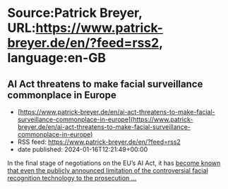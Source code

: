 # Source:Patrick Breyer, URL:https://www.patrick-breyer.de/en/?feed=rss2, language:en-GB

## AI Act threatens to make facial surveillance commonplace in Europe
 - [https://www.patrick-breyer.de/en/ai-act-threatens-to-make-facial-surveillance-commonplace-in-europe](https://www.patrick-breyer.de/en/ai-act-threatens-to-make-facial-surveillance-commonplace-in-europe)
 - RSS feed: https://www.patrick-breyer.de/en/?feed=rss2
 - date published: 2024-01-16T12:21:49+00:00

<p>In the final stage of negotiations on the EU&#8217;s AI Act, it has <a href="https://www.europarl.europa.eu/news/en/press-room/20231206IPR15699/artificial-intelligence-act-deal-on-comprehensive-rules-for-trustworthy-ai">become known that even the publicly announced limitation of the controversial facial recognition technology to the prosecution <span>…</span></a></p>

